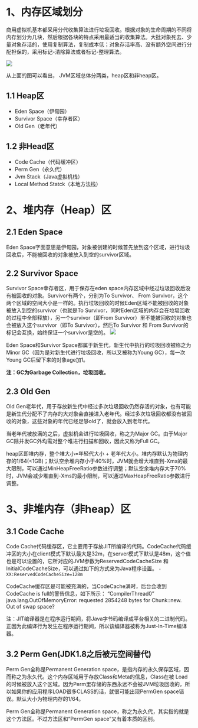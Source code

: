 

# 1、内存区域划分
商用虚拟机基本都采用分代收集算法进行垃圾回收。根据对象的生命周期的不同将内存划分为几块，然后根据各块的特点采用最适当的收集算法。大批对象死去、少量对象存活的，使用复制算法，复制成本低；对象存活率高、没有额外空间进行分配担保的，采用标记-清除算法或者标记-整理算法。

![](https://images2017.cnblogs.com/blog/285952/201801/285952-20180131105449984-2130189134.png)

从上面的图可以看出， JVM区域总体分两类，heap区和非heap区。

## 1.1 Heap区
 - Eden Space（伊甸园）
 - Survivor Space（幸存者区）
 - Old Gen（老年代）

## 1.2 非Head区
 - Code Cache（代码缓冲区）
 - Perm Gen（永久代）
 - Jvm Stack（Java虚拟机栈）
 - Local Method Statck（本地方法栈）

# 2、堆内存（Heap）区
## 2.1 Eden Space
Eden Space字面意思是伊甸园，对象被创建的时候首先放到这个区域，进行垃圾回收后，不能被回收的对象被放入到空的survivor区域。

## 2.2 Survivor Space
Survivor Space幸存者区，用于保存在eden space内存区域中经过垃圾回收后没有被回收的对象。Survivor有两个，分别为To Survivor、 From Survivor，这个两个区域的空间大小是一样的。执行垃圾回收的时候Eden区域不能被回收的对象被放入到空的survivor（也就是To Survivor，同时Eden区域的内存会在垃圾回收的过程中全部释放），另一个survivor（即From Survivor）里不能被回收的对象也会被放入这个survivor（即To Survivor），然后To Survivor 和 From Survivor的标记会互换，始终保证一个survivor是空的。
![](https://img-blog.csdn.net/20160920101202448)

Eden Space和Survivor Space都属于新生代，新生代中执行的垃圾回收被称之为Minor GC（因为是对新生代进行垃圾回收，所以又被称为Young GC），每一次Young GC后留下来的对象age加1。

**注：GC为Garbage Collection，垃圾回收。**

## 2.3 Old Gen
Old Gen老年代，用于存放新生代中经过多次垃圾回收仍然存活的对象，也有可能是新生代分配不了内存的大对象会直接进入老年代。经过多次垃圾回收都没有被回收的对象，这些对象的年代已经足够old了，就会放入到老年代。

当老年代被放满的之后，虚拟机会进行垃圾回收，称之为Major GC。由于Major GC除并发GC外均需对整个堆进行扫描和回收，因此又称为Full GC。

heap区即堆内存，整个堆大小=年轻代大小 + 老年代大小。堆内存默认为物理内存的1/64(<1GB)；默认空余堆内存小于40%时，JVM就会增大堆直到-Xmx的最大限制，可以通过MinHeapFreeRatio参数进行调整；默认空余堆内存大于70%时，JVM会减少堆直到-Xms的最小限制，可以通过MaxHeapFreeRatio参数进行调整。

# 3、非堆内存（非heap）区
## 3.1 Code Cache
Code Cache代码缓存区，它主要用于存放JIT所编译的代码。CodeCache代码缓冲区的大小在client模式下默认最大是32m，在server模式下默认是48m，这个值也是可以设置的，它所对应的JVM参数为ReservedCodeCacheSize 和InitialCodeCacheSize，可以通过如下的方式来为Java程序设置。
`-XX:ReservedCodeCacheSize=128m`

CodeCache缓存区是可能被充满的，当CodeCache满时，后台会收到CodeCache is full的警告信息，如下所示：
“CompilerThread0” java.lang.OutOfMemoryError: requested 2854248 bytes for Chunk::new. Out of swap space?

注：JIT编译器是在程序运行期间，将Java字节码编译成平台相关的二进制代码。正因为此编译行为发生在程序运行期间，所以该编译器被称为Just-In-Time编译器。

## 3.2 Perm Gen(JDK1.8之后被元空间替代)
Perm Gen全称是Permanent Generation space，是指内存的永久保存区域，因而称之为永久代。这个内存区域用于存放Class和Meta的信息，Class在被 Load的时候被放入这个区域。因为Perm里存储的东西永远不会被JVM垃圾回收的，所以如果你的应用程序LOAD很多CLASS的话，就很可能出现PermGen space错误。默认大小为物理内存的1/64。

Perm Gen全称是Permanent Generation space，称之为永久代，其实指的就是这个方法区。不过方法区和“PermGen space”又有着本质的区别。
